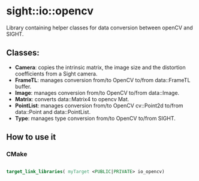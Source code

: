 # sight::io::opencv

Library containing helper classes for data conversion between openCV and SIGHT.

## Classes:

- **Camera**: copies the intrinsic matrix, the image size and the distortion coefficients from a Sight camera.
- **FrameTL**: manages conversion from/to OpenCV to/from data::FrameTL buffer.
- **Image**: manages conversion from/to OpenCV to/from data::Image.
- **Matrix**: converts data::Matrix4 to opencv Mat.
- **PointList**: manages conversion from/to OpenCV cv::Point2d to/from data::Point and data::PointList.
- **Type**: manages type conversion from/to OpenCV  to/from SIGHT.

## How to use it

### CMake

```cmake

target_link_libraries( myTarget <PUBLIC|PRIVATE> io_opencv)

```

